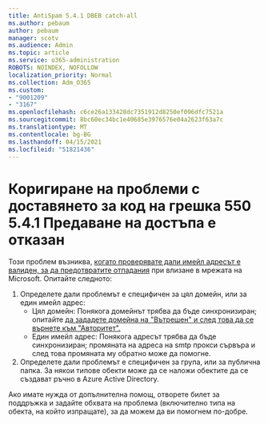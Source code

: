 ```yaml
---
title: AntiSpam 5.4.1 DBEB catch-all
ms.author: pebaum
author: pebaum
manager: scotv
ms.audience: Admin
ms.topic: article
ms.service: o365-administration
ROBOTS: NOINDEX, NOFOLLOW
localization_priority: Normal
ms.collection: Adm_O365
ms.custom:
- "9001209"
- "3167"
ms.openlocfilehash: c6ce26a133428dc7351912d8250ef096dfc7521a
ms.sourcegitcommit: 8bc60ec34bc1e40685e3976576e04a2623f63a7c
ms.translationtype: MT
ms.contentlocale: bg-BG
ms.lasthandoff: 04/15/2021
ms.locfileid: "51821436"
---
```

# <a name="fix-delivery-issues-for-error-code-550-541-relay-access-denied"></a>Коригиране на проблеми с доставянето за код на грешка 550 5.4.1 Предаване на достъпа е отказан

Този проблем възниква, [когато проверявате дали имейл адресът е валиден, за да предотвратите отпадания](https://docs.microsoft.com/exchange/mail-flow-best-practices/use-directory-based-edge-blocking) при влизане в мрежата на Microsoft. Опитайте следното:

1. Определете дали проблемът е специфичен за цял домейн, или за един имейл адрес:
    - Цял домейн: Понякога домейнът трябва да бъде синхронизиран; опитайте [да зададете домейна на "Вътрешен" и след това да се върнете към "Авторитет".](https://docs.microsoft.com/exchange/mail-flow-best-practices/manage-accepted-domains/manage-accepted-domains)
    - Един имейл адрес: Понякога адресът трябва да бъде синхронизиран; промяната на адреса на smtp прокси сървъра и след това промяната му обратно може да помогне.
2. Определете дали проблемът е специфичен за група, или за публична папка. За някои типове обекти може да се наложи обектите да се създават ръчно в Azure Active Directory.

Ако имате нужда от допълнителна помощ, отворете билет за поддръжка и задайте обхвата на проблема (включително типа на обекта, на който изпращате), за да можем да ви помогнем по-добре.